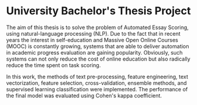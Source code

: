 # University Bachelor's Thesis Project
The aim of this thesis is to solve the problem of Automated Essay Scoring,
using natural-language processing (NLP). Due to the fact that in recent years the
interest in self-education and Massive Open Online Courses (MOOC) is constantly
growing, systems that are able to deliver automation in academic progress
evaluation are gaining popularity. Obviously, such systems can not only reduce the
cost of online education but also radically reduce the time spent on task scoring.

In this work, the methods of text pre-processing, feature engineering, text
vectorization, feature selection, cross-validation, ensemble methods, and supervised
learning classification were implemented. The performance of the final model was
evaluated using Cohen's kappa coefficient.
